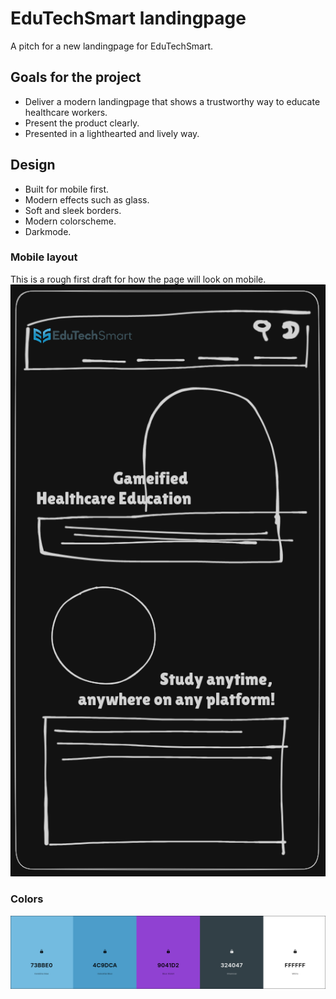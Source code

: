 # EduTechSmart landingpage
A pitch for a new landingpage for EduTechSmart.

## Goals for the project

- Deliver a modern landingpage that shows a trustworthy way to educate healthcare workers.
- Present the product clearly.  
- Presented in a lighthearted and lively way.

## Design

- Built for mobile first.
- Modern effects such as glass.
- Soft and sleek borders.
- Modern colorscheme.
- Darkmode.

### Mobile layout
This is a rough first draft for how the page will look on mobile.
![draft for a mobile design](./images/mobile-design.png)

### Colors
![color palette for the page](./images/colorpalette.png)

